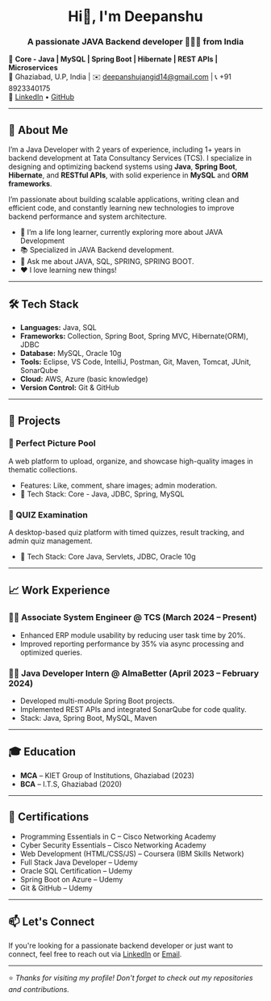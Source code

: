 <!-- ## Hi there!👋 I'm Deepanshu Jangid
### A passionate JAVA Backend Developer! -->

<!-- # 👋 Hi there, I'm Deepanshu  -->

<h1 align="center">Hi👋, I'm Deepanshu </h1>
<h3 align="center">A passionate JAVA Backend developer 👨🏽‍💻 from India </h3>

🎯 **Core - Java | MySQL | Spring Boot | Hibernate | REST APIs | Microservices**  
📍 Ghaziabad, U.P, India | ✉️ deepanshujangid14@gmail.com | 📞 +91 8923340175  
🔗 [LinkedIn](https://www.linkedin.com/in/deepanshu-jangid/) • [GitHub](https://github.com/jangid14)

---

## 💼 About Me

I’m a Java Developer with 2 years of experience, including 1+ years in backend development at Tata Consultancy Services (TCS). 
I specialize in designing and optimizing backend systems using **Java**, **Spring Boot**, **Hibernate**, and **RESTful APIs**, with solid experience in **MySQL** and **ORM frameworks**.

I’m passionate about building scalable applications, writing clean and efficient code, and constantly learning new technologies to improve backend performance and system architecture.

- 🔭 I’m a life long learner, currently exploring more about JAVA Development
- 📚 Specialized in JAVA Backend development.
- 💬 Ask me about JAVA, SQL, SPRING, SPRING BOOT.
- ❤️ I love learning new things!

---

## 🛠️ Tech Stack

- **Languages:** Java, SQL
- **Frameworks:** Collection, Spring Boot, Spring MVC, Hibernate(ORM), JDBC  
- **Database:** MySQL, Oracle 10g  
- **Tools:** Eclipse, VS Code, IntelliJ, Postman, Git, Maven, Tomcat, JUnit, SonarQube  
- **Cloud:** AWS, Azure (basic knowledge)  
- **Version Control:** Git & GitHub  

---

## 📂 Projects

### 🔸 Perfect Picture Pool
A web platform to upload, organize, and showcase high-quality images in thematic collections.

- Features: Like, comment, share images; admin moderation.
- 📌 Tech Stack: Core - Java, JDBC, Spring, MySQL

### 🔸 QUIZ Examination
A desktop-based quiz platform with timed quizzes, result tracking, and admin quiz management.

- 📌 Tech Stack: Core Java, Servlets, JDBC, Oracle 10g

---

## 📈 Work Experience

### 🧑‍💻 Associate System Engineer @ TCS (March 2024 – Present)
- Enhanced ERP module usability by reducing user task time by 20%.
- Improved reporting performance by 35% via async processing and optimized queries.

### 👨‍💻 Java Developer Intern @ AlmaBetter (April 2023 – February 2024)
- Developed multi-module Spring Boot projects.
- Implemented REST APIs and integrated SonarQube for code quality.
- Stack: Java, Spring Boot, MySQL, Maven

---

## 🎓 Education

- **MCA** – KIET Group of Institutions, Ghaziabad (2023)  
- **BCA** – I.T.S, Ghaziabad (2020)  

---

## 📜 Certifications

- Programming Essentials in C – Cisco Networking Academy  
- Cyber Security Essentials – Cisco Networking Academy  
- Web Development (HTML/CSS/JS) – Coursera (IBM Skills Network)  
- Full Stack Java Developer – Udemy  
- Oracle SQL Certification – Udemy  
- Spring Boot on Azure – Udemy  
- Git & GitHub – Udemy  

---

## 📫 Let's Connect

If you're looking for a passionate backend developer or just want to connect, 
feel free to reach out via 
[LinkedIn](https://www.linkedin.com/in/deepanshu-jangid/) or 
[Email](mailto:deepanshujangid14@gmail.com).

---

⭐️ *Thanks for visiting my profile! Don't forget to check out my repositories and contributions.*
